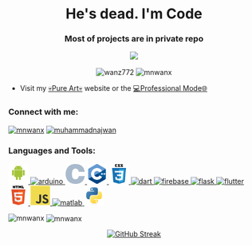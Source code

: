 <style>
@font-face {
    font-family: "Old London";
    src: url('https://mnwanx.github.io/assets/fonts/OldLondon.ttf') format('truetype');
h1 {
    font-family: "Old London";
}
}
</style>
<h1 align="center">He's dead. I'm Code</h1>
<h3 align="center">Most of projects are in private repo</h3>
<p align="center">
<image src="https://i.pinimg.com/736x/b3/48/3c/b3483ced40ecfc2c23787f6303507102.jpg" height="440px"></image></p>
<p align="center"> <img src="https://komarev.com/ghpvc/?username=wanz772&label=Profile%20views%20(Old)&color=0e75b6&style=round" alt="wanz772" />
<img src="https://komarev.com/ghpvc/?username=mnwanx&label=Profile%20views%20(New)&color=0e75b6&style=round" alt="mnwanx" />

</p>



<p align="center">
</p>

- Visit my [💀Pure Art💀](https://mnwanx.github.io) website or the [💻Professional Mode🌐](https://mnwanx.github.io/pro)  

<h3 align="left">Connect with me:</h3>
<p align="left">
<a href="https://instagram.com/mnwanx" target="blank"><img align="center" src="https://raw.githubusercontent.com/rahuldkjain/github-profile-readme-generator/master/src/images/icons/Social/instagram.svg" alt="mnwanx" height="30" width="40" /></a>
<a href="https://www.youtube.com/c/muhammadnajwan" target="blank"><img align="center" src="https://raw.githubusercontent.com/rahuldkjain/github-profile-readme-generator/master/src/images/icons/Social/youtube.svg" alt="muhammadnajwan" height="30" width="40" /></a>
</p>

<h3 align="left">Languages and Tools:</h3>
<p align="left"> <a href="https://developer.android.com" target="_blank" rel="noreferrer"> <img src="https://raw.githubusercontent.com/devicons/devicon/master/icons/android/android-original-wordmark.svg" alt="android" width="40" height="40"/> </a> <a href="https://www.arduino.cc/" target="_blank" rel="noreferrer"> <img src="https://cdn.worldvectorlogo.com/logos/arduino-1.svg" alt="arduino" width="40" height="40"/> </a> <a href="https://www.cprogramming.com/" target="_blank" rel="noreferrer"> <img src="https://raw.githubusercontent.com/devicons/devicon/master/icons/c/c-original.svg" alt="c" width="40" height="40"/> </a> <a href="https://www.w3schools.com/cpp/" target="_blank" rel="noreferrer"> <img src="https://raw.githubusercontent.com/devicons/devicon/master/icons/cplusplus/cplusplus-original.svg" alt="cplusplus" width="40" height="40"/> </a> <a href="https://www.w3schools.com/css/" target="_blank" rel="noreferrer"> <img src="https://raw.githubusercontent.com/devicons/devicon/master/icons/css3/css3-original-wordmark.svg" alt="css3" width="40" height="40"/> </a> <a href="https://dart.dev" target="_blank" rel="noreferrer"> <img src="https://www.vectorlogo.zone/logos/dartlang/dartlang-icon.svg" alt="dart" width="40" height="40"/> </a> <a href="https://firebase.google.com/" target="_blank" rel="noreferrer"> <img src="https://www.vectorlogo.zone/logos/firebase/firebase-icon.svg" alt="firebase" width="40" height="40"/> </a> <a href="https://flask.palletsprojects.com/" target="_blank" rel="noreferrer"> <img src="https://www.vectorlogo.zone/logos/pocoo_flask/pocoo_flask-icon.svg" alt="flask" width="40" height="40"/> </a> <a href="https://flutter.dev" target="_blank" rel="noreferrer"> <img src="https://www.vectorlogo.zone/logos/flutterio/flutterio-icon.svg" alt="flutter" width="40" height="40"/> </a> <a href="https://www.w3.org/html/" target="_blank" rel="noreferrer"> <img src="https://raw.githubusercontent.com/devicons/devicon/master/icons/html5/html5-original-wordmark.svg" alt="html5" width="40" height="40"/> </a> <a href="https://developer.mozilla.org/en-US/docs/Web/JavaScript" target="_blank" rel="noreferrer"> <img src="https://raw.githubusercontent.com/devicons/devicon/master/icons/javascript/javascript-original.svg" alt="javascript" width="40" height="40"/> </a> <a href="https://www.mathworks.com/" target="_blank" rel="noreferrer"> <img src="https://upload.wikimedia.org/wikipedia/commons/2/21/Matlab_Logo.png" alt="matlab" width="40" height="40"/> </a> <a href="https://www.python.org" target="_blank" rel="noreferrer"> <img src="https://raw.githubusercontent.com/devicons/devicon/master/icons/python/python-original.svg" alt="python" width="40" height="40"/> </a> </p>

<p><img align="left" src="https://github-readme-stats.vercel.app/api/top-langs/?username=mnwanx&hide_progress=false&layout=donut&theme=highcontrast" alt="mnwanx" /></p>

<p>&nbsp;<img align="center" src="https://github-readme-stats.vercel.app/api?username=mnwanx&show_icons=true&theme=dracula" alt="mnwanx" /></p>

<p align="center"><a href="https://git.io/streak-stats"><img src="https://github-readme-streak-stats.herokuapp.com?user=mnwanx&theme=nightowl" alt="GitHub Streak" /></a></p>

